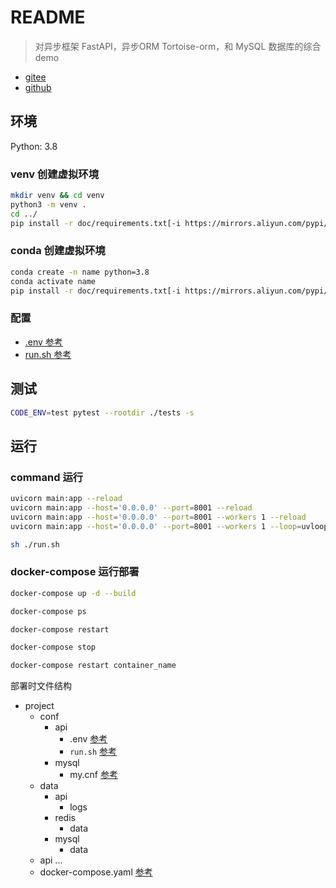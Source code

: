 # README

> 对异步框架 FastAPI，异步ORM Tortoise-orm，和 MySQL 数据库的综合demo

- [gitee](https://gitee.com/pankla/fastapi_tortoise_mysql)
- [github](https://github.com/panla/fastapi_tortoise_mysql)

## 环境

Python: 3.8

### venv 创建虚拟环境

```bash
mkdir venv && cd venv
python3 -m venv .
cd ../
pip install -r doc/requirements.txt[-i https://mirrors.aliyun.com/pypi/simple/]
```

### conda 创建虚拟环境

```bash
conda create -n name python=3.8
conda activate name
pip install -r doc/requirements.txt[-i https://mirrors.aliyun.com/pypi/simple/]
```

### 配置

- [.env 参考](./doc/config/env.example)
- [run.sh 参考](./doc/config/run.example.sh)

## 测试

```bash
CODE_ENV=test pytest --rootdir ./tests -s
```

## 运行

### command 运行

```bash
uvicorn main:app --reload
uvicorn main:app --host='0.0.0.0' --port=8001 --reload
uvicorn main:app --host='0.0.0.0' --port=8001 --workers 1 --reload
uvicorn main:app --host='0.0.0.0' --port=8001 --workers 1 --loop=uvloop --http=httptools --reload

sh ./run.sh
```

### docker-compose 运行部署

```bash
docker-compose up -d --build

docker-compose ps

docker-compose restart

docker-compose stop

docker-compose restart container_name
```

部署时文件结构

- project
  - conf
    - api
      - .env [参考](./doc/config/env.example)
      - `run.sh` [参考](./doc/config/run.example.sh)
    - mysql
      - my.cnf [参考](./doc/config/my.cnf)
  - data
    - api
      - logs
    - redis
      - data
    - mysql
      - data
  - api
    ...
  - docker-compose.yaml [参考](./doc/config/docker-compose.yaml)
